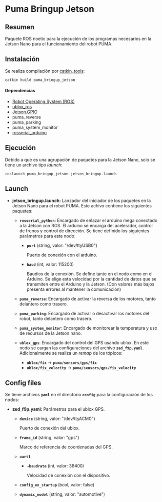 # Puma Bringup Jetson

## Resumen

Paquete ROS noetic para la ejecución de los programas necesarios en la Jetson Nano para el funcionamiento del robot PUMA.

## Instalación

Se realiza compilación por [catkin_tools](https://catkin-tools.readthedocs.io/en/latest/):

    catkin build puma_bringup_jetson

#### Dependencias

- [Robot Operating System (ROS)](http://wiki.ros.org)
- [ublox_ros](https://github.com/KumarRobotics/ublox)
- [Jetson.GPIO](https://github.com/NVIDIA/jetson-gpio)
- puma_reverse
- puma_parking
- puma_system_monitor
- [rosserial_arduino](http://wiki.ros.org/rosserial_arduino)

## Ejecución

Debido a que es una agrupación de paquetes para la Jetson Nano, solo se tiene un archivo tipo _launch_:

    roslaunch puma_bringup_jetson jetson_bringup.launch

## Launch

- **jetson_bringup.launch:** Lanzador del iniciador de los paquetes en la Jetson Nano para el robot PUMA. Este achivo contiene los siguientes paquetes:

  - **`rosserial_python`**: Encargado de enlazar el arduino mega conectado a la Jetson con ROS. El arduino se encarga del acelerador, control de frenos y control de dirección. Se tiene definido los siguientes parámetros para este nodo:

    - **`port`** (string, valor: "/dev/ttyUSB0")

      Puerto de conexión con el arduino.

    - **`baud`** (int, valor: 115200)

      Baudios de la conexión. Se define tanto en el nodo como en el Arduino. Se elige esta velocidad por la cantidad de datos que se transmiten entre el Arduino y la Jetson. (Con valores más bajos presenta errores al mantener la comunicación)

  - **`puma_reverse`**: Encargado de activar la reversa de los motores, tanto delantero como trasero.

  - **`puma_parking`**: Encargado de activar o desactivar los motores del robot, tanto delantero como trasero.

  - **`puma_system_monitor`**: Encargado de monitorear la temperatura y uso de recursos de la Jetson nano.

  - **`ublox_gps`**: Encargado del control del GPS usando ublox. En este nodo se cargan las configuraciones del archivo **`zed_f9p.yaml`**. Adicionalmente se realiza un _remap_ de los tópicos:

    - **`ublox/fix`** -> **`puma/sensors/gps/fix`**
    - **`ublox/fix_velocity`** -> **`puma/sensors/gps/fix_velocity`**

## Config files

Se tiene archivos **`yaml`** en el directorio **`config`** para la configuración de los nodos:

- **zed_f9p.yaml:** Parámetros para el ublox GPS.

  - **`device`** (string, valor: "/dev/ttyACM0")

    Puerto de conexión del ublox.

  - **`frame_id`** (string, valor: "gps")

    Marco de referencia de coordenadas del GPS.

  - **`uart1`**

    - **`~baudrate`** (int, valor: 38400)

      Velocidad de conexión con el dispositivo.

  - **`config_on_startup`** (bool, valor: false)

  - **`dynamic_model`** (string, valor: "automotive")
